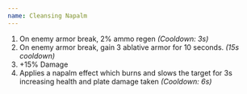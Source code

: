 ```yaml
---
name: Cleansing Napalm
---
```


1. On enemy armor break, 2% ammo regen *(Cooldown: 3s)*
2. On enemy armor break, gain 3 ablative armor for 10 seconds. *(15s cooldown)*
3. +15% Damage
4. Applies a napalm effect which burns and slows the target for 3s increasing health and plate damage taken *(Cooldown: 6s)*
